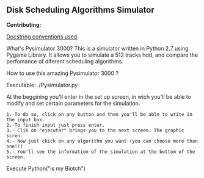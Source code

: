 ## Disk Scheduling Algorithms Simulator

**Contributing:**

[Docstring conventions used](http://www.python.org/dev/peps/pep-0257/)

What's Pysimulator 3000?
This is a simulator written in Python 2.7 using Pygame Library. It allows you to
simulate a 512 tracks hdd, and compare the perfomance of diferent scheduling
algorithms.

How to use this amazing Pysimulator 3000 ?

Executable: ./Pysimulator.py 

At the beggining you'll enter in the set up screen, in wich you'll be able to
modify and set certain parameters for the simulation.

	1.-To do so, click on any button and then you'll be able to write in the input box.
	2.-To finish input just press enter.
	3.- Clik on "ejecutar" brings you to the next screen. The graphic scren.
	4.- Now just ckick on any algorithm you want (you can choose more than one!!)
	5.- You'll see the information of the simulation at the bottom of the screen.
















































































Execute Python("is my Biotch")
